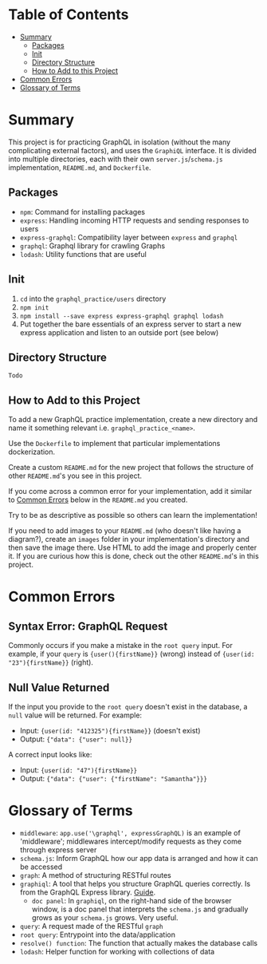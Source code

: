 # Table of Contents
* [Summary](#summary)
    * [Packages](#packages)
    * [Init](#init)
    * [Directory Structure](#directory-structure)
    * [How to Add to this Project](#how-to-use)
* [Common Errors](#common-errors)
* [Glossary of Terms](#glossary-of-terms)

# Summary
This project is for practicing GraphQL in isolation (without the many complicating external factors), and uses the `GraphiQL` interface. It is divided into multiple directories, each with their own `server.js`/`schema.js` implementation, `README.md`, and `Dockerfile`.

## Packages
* `npm`: Command for installing packages
* `express`: Handling incoming HTTP requests and sending responses to users  
* `express-graphql`: Compatibility layer between `express` and `graphql`
* `graphql`: Graphql library for crawling Graphs
* `lodash`: Utility functions that are useful

## Init
1. `cd` into the `graphql_practice/users` directory
2. `npm init`
3. `npm install --save express express-graphql graphql lodash`
4. Put together the bare essentials of an express server to start a new express application and listen to an outside port (see below)

## Directory Structure
```
Todo
```

## How to Add to this Project
To add a new GraphQL practice implementation, create a new directory and name it something relevant i.e. `graphql_practice_<name>`.

Use the `Dockerfile` to implement that particular implementations dockerization.

Create a custom `README.md` for the new project that follows the structure of other `README.md`'s you see in this project.

If you come across a common error for your implementation, add it similar to [Common Errors](#common-errors) below in the `README.md` you created.

Try to be as descriptive as possible so others can learn the implementation!

If you need to add images to your `README.md` (who doesn't like having a diagram?), create an `images` folder in your implementation's directory and then save the image there. Use HTML to add the image and properly center it. If you are curious how this is done, check out the other `README.md`'s in this project.

# Common Errors
## Syntax Error: GraphQL Request
Commonly occurs if you make a mistake in the `root query` input. For example, if your `query` is `{user(){firstName}}` (wrong) instead of `{user(id: "23"){firstName}}` (right).

## Null Value Returned
If the input you provide to the `root query` doesn't exist in the database, a `null` value will be returned. For example:
* Input: `{user(id: "412325"){firstName}}` (doesn't exist)
* Output: `{"data": {"user": null}}`

A correct input looks like:
* Input: `{user(id: "47"){firstName}}`
* Output: `{"data": {"user": {"firstName": "Samantha"}}}`

# Glossary of Terms
* `middleware`: `app.use('\graphql', expressGraphQL)` is an example of 'middleware'; middlewares intercept/modify requests as they come through express server
* `schema.js`: Inform GraphQL how our app data is arranged and how it can be accessed
* `graph`: A method of structuring RESTful routes
* `graphiql`: A tool that helps you structure GraphQL queries correctly. Is from the GraphQL Express library. [Guide](https://www.gatsbyjs.com/docs/how-to/querying-data/running-queries-with-graphiql/).
  * `doc panel`: In `graphiql`, on the right-hand side of the browser window, is a doc panel that interprets the `schema.js` and gradually grows as your `schema.js` grows. Very useful.
* `query`: A request made of the RESTful `graph`
* `root query`: Entrypoint into the data/application
* `resolve() function`: The function that actually makes the database calls
* `lodash`: Helper function for working with collections of data